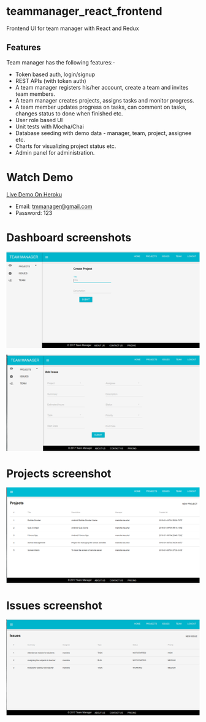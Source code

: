# teammanager_react_frontend
Frontend UI for team manager with React and Redux

## Features

Team manager has the following features:-
 - Token based auth, login/signup
 - REST APIs (with token auth)
 - A team manager registers his/her account, create a team and invites team members.
 - A team manager creates projects, assigns tasks and monitor progress.
 - A team member updates progress on tasks, can comment on tasks, changes status to done when finished etc.
 - User role based UI
 - Unit tests with Mocha/Chai
 - Database seeding with demo data - manager, team, project, assignee etc.
 - Charts for visualizing project status etc.
 - Admin panel for administration.


# Watch Demo
[Live Demo On Heroku](https://teammanager-react.herokuapp.com/)
 * Email: tmmanager@gmail.com
 * Password: 123

# Dashboard screenshots
![Alt text](screenshots/CreateProject.png?raw=true "Dashboard - add Project")

![Alt text](screenshots/AddIssue.png?raw=true "Dashboard - add Issue")

# Projects screenshot
![Alt text](screenshots/Projects.png?raw=true "Project List")

# Issues screenshot
![Alt text](screenshots/Issues.png?raw=true "Issues for a project")


